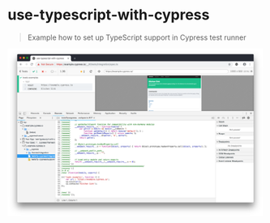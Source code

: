 # use-typescript-with-cypress
> Example how to set up TypeScript support in Cypress test runner

![transpiled TypeScript spec](images/transpiled-ts-spec.png)
